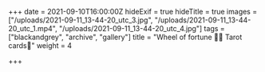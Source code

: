 +++
date = 2021-09-10T16:00:00Z
hideExif = true
hideTitle = true
images = ["/uploads/2021-09-11_13-44-20_utc_3.jpg", "/uploads/2021-09-11_13-44-20_utc_1.mp4", "/uploads/2021-09-11_13-44-20_utc_4.jpg"]
tags = ["blackandgrey", "archive", "gallery"]
title = "Wheel of fortune 🔮🔮 Tarot cards🎴"
weight = 4

+++
